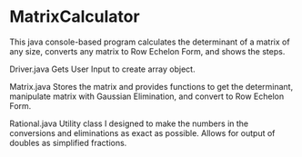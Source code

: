 # MatrixCalculator
This java console-based program calculates the determinant of a matrix of any size,
converts any matrix to Row Echelon Form, and shows the steps.

Driver.java 
Gets User Input to create array object.

Matrix.java
Stores the matrix and provides functions to get the determinant, 
manipulate matrix with Gaussian Elimination,
and convert to Row Echelon Form.

Rational.java
Utility class I designed to make the numbers in the conversions and eliminations as exact as possible.
Allows for output of doubles as simplified fractions.
